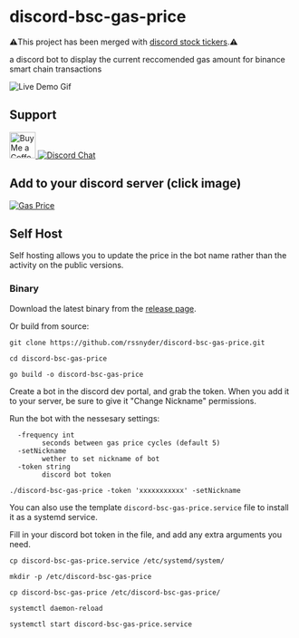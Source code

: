 # discord-bsc-gas-price

⚠️This project has been merged with [discord stock tickers](https://github.com/rssnyder/discord-stock-ticker).⚠️

a discord bot to display the current reccomended gas amount for binance smart chain transactions

![Live Demo Gif](https://s3.cloud.rileysnyder.org/public/assets/bscgas.gif)

## Support
<a href='https://ko-fi.com/rileysnyder' target='_blank'><img height='35' style='border:0px;height:46px;' src='https://az743702.vo.msecnd.net/cdn/kofi3.png?v=0' border='0' alt='Buy Me a Coffee' />
[![Discord Chat](https://img.shields.io/discord/806606291798982678)](https://discord.gg/CQqnCYEtG7)

## Add to your discord server (click image)

[![Gas Price](https://s3.cloud.rileysnyder.org/public/assets/bscgas.png)](https://discord.com/api/oauth2/authorize?client_id=856947934452645898&permissions=0&scope=bot)

## Self Host

Self hosting allows you to update the price in the bot name rather than the activity on the public versions.

### Binary

Download the latest binary from the [release page](https://github.com/rssnyder/discord-bsc-gas-price/releases).

Or build from source:

```
git clone https://github.com/rssnyder/discord-bsc-gas-price.git

cd discord-bsc-gas-price

go build -o discord-bsc-gas-price
```

Create a bot in the discord dev portal, and grab the token. When you add it to your server, be sure to give it "Change Nickname" permissions.

Run the bot with the nessesary settings:

```
  -frequency int
        seconds between gas price cycles (default 5)
  -setNickname
        wether to set nickname of bot
  -token string
        discord bot token
```

```
./discord-bsc-gas-price -token 'xxxxxxxxxxx' -setNickname
```

You can also use the template `discord-bsc-gas-price.service` file to install it as a systemd service.

Fill in your discord bot token in the file, and add any extra arguments you need.

```
cp discord-bsc-gas-price.service /etc/systemd/system/

mkdir -p /etc/discord-bsc-gas-price

cp discord-bsc-gas-price /etc/discord-bsc-gas-price/

systemctl daemon-reload 

systemctl start discord-bsc-gas-price.service 
```
